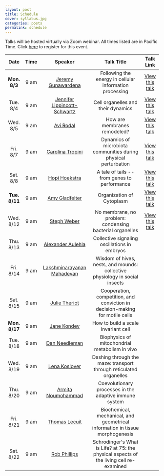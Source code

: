 ```yaml
---
layout: post
title: Schedule
cover: syllabus.jpg
categories: posts
permalink: schedule
---
```

Talks will be hosted virtually via Zoom webinar. All times listed are in Pacific Time. Click [here](https://mbl.zoom.us/webinar/register/WN_JK3gtu4CTSmO1V_g488YaA) to register for this event.

| Date | Time | Speaker | Talk Title | Talk Link |
| :--: | :--: | :--: | :--: | :--: |
|**Mon. 8/3**| 9 am | [Jeremy Gunawardena](http://vcp.med.harvard.edu/) | Following the energy in cellular information processing | [View this talk](https://www.dropbox.com/sh/nxeia2xrg851b8i/AAAxNgUNdHNFmC17zhYKrIMDa?dl=0)|
|Tue. 8/4| 9 am | [Jennifer Lippincott-Schwartz](https://www.janelia.org/lab/lippincott-schwartz-lab) | Cell organelles and their dynamics | [View this talk](https://www.dropbox.com/s/9t9pp9cgflqlyrh/08042020_jennifer_lippincott_schwartz.mp4?dl=0) |
|Wed. 8/5| 9 am | [Avi Rodal](https://www.rodallab.org/) | How are membranes remodeled? | [View this talk](https://www.dropbox.com/s/yfhd07pj8b98yiz/08052020_avi_rodal.mp4?dl=0) |
|Fri. 8/7| 9 am | [Carolina Tropini](http://tropini.microbiology.ubc.ca/) | Dynamics of microbiota communities during physical perturbation | [View this talk](https://www.dropbox.com/sh/0aifenlbjfl9xd3/AABDj3LYsNG4gpj6aiiMZeJ8a?dl=0) |
|Sat. 8/8| 9 am | [Hopi Hoekstra](https://hoekstra.oeb.harvard.edu/) | A tale of tails -- from genes to performance | [View this talk](https://www.dropbox.com/sh/xkso5muuvg70oou/AABE-he_dTxB4TsSBZTWy6rla?dl=0) |
|**Tue. 8/11**| 9 am | [Amy Gladfelter](http://gladfelterlab.web.unc.edu/)	| Organization of Cytoplasm | [View this talk](https://www.dropbox.com/sh/5bdncl2tmfbqnv3/AABjTwJQCuMVl1uQ1XL-HZMia?dl=0) |
|Wed. 8/12| 9 am | [Steph Weber](https://weberlab.ca/) | No membrane, no problem: condensing bacterial organelles | [View this talk](https://www.dropbox.com/sh/1uagysukzfnivwe/AADgjBLeLqE9xgW1_kwCJ_e_a?dl=) |
|Thu. 8/13| 9 am | [Alexander Aulehla](https://www.embl.de/research/units/dev_biology/aulehla/) | Collective signaling oscillations in embryos | |
|Fri. 8/14| 9 am | [Lakshminarayanan Mahadevan](https://www.seas.harvard.edu/softmat/)	| Wisdom of hives, nests, and mounds: collective physiology in social insects | |
|Sat. 8/15| 9 am | [Julie Theriot](https://sites.uw.edu/theriotlab/) | Cooperation, competition, and conviction in decision-making for motile cells | |
|**Mon. 8/17**| 9 am | [Jane Kondev](http://people.brandeis.edu/~kondev/)	| How to build a scale invariant cell | |
|Tue. 8/18| 9 am | [Dan Needleman](https://needleman.seas.harvard.edu/) | Biophysics of mitochondrial metabolism in vivo | |
|Wed. 8/19| 9 am | [Lena Koslover](http://koslover.ucsd.edu/) | Dashing through the maze: transport through reticulated organelles | |
|Thu. 8/20| 9 am | [Armita Noumohammad](https://sites.google.com/uw.edu/statphysevol/welcome) | Coevolutionary processes in the adaptive immune system | |
|Fri. 8/21| 9 am | [Thomas Lecuit](http://www.ibdm.univ-mrs.fr/equipe/cell-polarity-and-tissue-morphogenesis/) | Biochemical, mechanical, and geometrical information in tissue morphogenesis | |
|Sat. 8/22| 9 am | [Rob Phillips](https://www.rpgroup.caltech.edu/) | Schrodinger's What is Life? at 75: the physical aspects of the living cell re-examined | |
